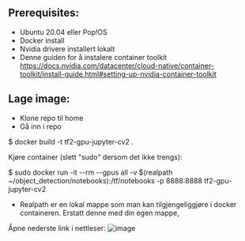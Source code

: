 Prerequisites:
---

- Ubuntu 20.04 eller Pop!OS
- Docker install
- Nvidia drivere installert lokalt
- Denne guiden for å instalere container toolkit https://docs.nvidia.com/datacenter/cloud-native/container-toolkit/install-guide.html#setting-up-nvidia-container-toolkit

Lage image:
---

- Klone repo til home
- Gå inn i repo

$ docker build -t tf2-gpu-jupyter-cv2 .

Kjøre container (slett "sudo" dersom det ikke trengs):

$ sudo docker run -it --rm --gpus all -v $(realpath ~/object_detection/notebooks):/tf/notebooks -p 8888:8888 tf2-gpu-jupyter-cv2

- Realpath er en lokal mappe som man kan tilgjengeliggjøre i docker containeren. Erstatt denne med din egen mappe,


Åpne nederste link i nettleser:
![image](https://user-images.githubusercontent.com/42869570/135875317-9b953a7e-d8d3-470b-82a6-f50dd49dc605.png)

